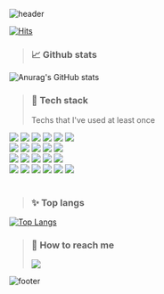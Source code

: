 <!-- - 👋 Hi, I’m @iamsoojung
- 👀 I’m interested in ...
- 🌱 I’m currently learning ...
- 💞️ I’m looking to collaborate on ...
- 📫 How to reach me ...
 -->
<!---
iamsoojung/iamsoojung is a ✨ special ✨ repository because its `README.md` (this file) appears on your GitHub profile.
You can click the Preview link to take a look at your changes.
--->

![header](https://capsule-render.vercel.app/api?type=waving&color=edacb1&height=280&section=header&text=hello👋🏻&fontSize=90&animation=twinkling)

[![Hits](https://hits.seeyoufarm.com/api/count/incr/badge.svg?url=https%3A%2F%2Fgithub.com%2Fiamsoojung&count_bg=%2379C83D&title_bg=%23000000&icon=github.svg&icon_color=%23FFFFFF&title=hits&edge_flat=false)](https://hits.seeyoufarm.com)

> ### 📈 Github stats
![Anurag's GitHub stats](https://github-readme-stats.vercel.app/api?username=iamsoojung)
<br/>

> ### 🔨 Tech stack
> Techs that I've used at least once
<div> 
 <img src="https://img.shields.io/badge/c-A8B9CC?style=for-the-badge&logo=c&logoColor=white"> 
 <img src="https://img.shields.io/badge/java-007396?style=for-the-badge&logo=OpenJDK&logoColor=white"> 
 <img src="https://img.shields.io/badge/c++-00599C?style=for-the-badge&logo=c%2B%2B&logoColor=white">
 <img src="https://img.shields.io/badge/python-3776AB?style=for-the-badge&logo=python&logoColor=white"> 
 <img src="https://img.shields.io/badge/html5-E34F26?style=for-the-badge&logo=html5&logoColor=white"> 
 <img src="https://img.shields.io/badge/css-1572B6?style=for-the-badge&logo=css3&logoColor=white"> 
 <br>
 
 <img src="https://img.shields.io/badge/javascript-F7DF1E?style=for-the-badge&logo=javascript&logoColor=black"> 
 <img src="https://img.shields.io/badge/mysql-4479A1?style=for-the-badge&logo=mysql&logoColor=white"> 
 <img src="https://img.shields.io/badge/postgresql-4169E1?style=for-the-badge&logo=postgresql&logoColor=white"> 
 <img src="https://img.shields.io/badge/apache-D22128?style=for-the-badge&logo=apache&logoColor=white"> 
 <img src="https://img.shields.io/badge/php-777BB4?style=for-the-badge&logo=php&logoColor=white">
 <br>

 <img src="https://img.shields.io/badge/react-61DAFB?style=for-the-badge&logo=react&logoColor=black"> 
 <img src="https://img.shields.io/badge/vue.js-4FC08D?style=for-the-badge&logo=vue.js&logoColor=white"> 
 <img src="https://img.shields.io/badge/node.js-339933?style=for-the-badge&logo=Node.js&logoColor=white">
 <img src="https://img.shields.io/badge/express-000000?style=for-the-badge&logo=express&logoColor=white">
 <img src="https://img.shields.io/badge/django-092E20?style=for-the-badge&logo=django&logoColor=white">
 <br>

 <img src="https://img.shields.io/badge/linux-FCC624?style=for-the-badge&logo=linux&logoColor=black"> 
 <img src="https://img.shields.io/badge/github-181717?style=for-the-badge&logo=github&logoColor=white">
 <img src="https://img.shields.io/badge/git-F05032?style=for-the-badge&logo=git&logoColor=white">
 <img src="https://img.shields.io/badge/notion-000000?style=for-the-badge&logo=notion&logoColor=white">
 <img src="https://img.shields.io/badge/slack-4A154B?style=for-the-badge&logo=slack&logoColor=white">
 <img src="https://img.shields.io/badge/jira-0052CC?style=for-the-badge&logo=jira&logoColor=white">
 <br>
</div>
<!-- https://wonjongah.tistory.com/34 -->
<br/>

> ### ✨ Top langs
[![Top Langs](https://github-readme-stats.vercel.app/api/top-langs/?username=iamsoojung&layout=compact)](https://github.com/iamsoojung/iamsoojung)
<br/>

<!-- > ### 🥈 Ranking
[![Solved.ac Profile](http://mazassumnida.wtf/api/v2/generate_badge?boj=kim01)](https://solved.ac/kim01/)  -->

> ### 📮 How to reach me
> <a href="mailto:crystar2402@naver.com" target="_blank"><img src="https://img.shields.io/badge/Gmail-EA4335?style=flat-square&logoGmail&logoColor=white" ></a>

![footer](https://capsule-render.vercel.app/api?type=waving&color=FFF978&height=200&section=footer&text=thank%20you!😸&fontSize=90&animation=twinkling)
